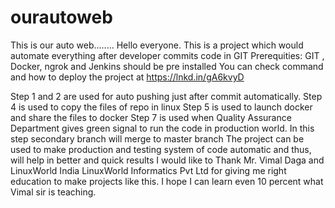 # ourautoweb
This is our auto web........
Hello everyone. This is a project which would automate everything after developer commits code in GIT Prerequities: GIT , Docker, ngrok and Jenkins should be pre installed You can check command and how to deploy the project at https://lnkd.in/gA6kvyD

Step 1 and 2 are used for auto pushing just after commit automatically. Step 4 is used to copy the files of repo in linux Step 5 is used to launch docker and share the files to docker Step 7 is used when Quality Assurance Department gives green signal to run the code in production world. In this step secondary branch will merge to master branch The project can be used to make production and testing system of code automatic and thus, will help in better and quick results I would like to Thank Mr. Vimal Daga and LinuxWorld India LinuxWorld Informatics Pvt Ltd for giving me right education to make projects like this. I hope I can learn even 10 percent what Vimal sir is teaching. 
